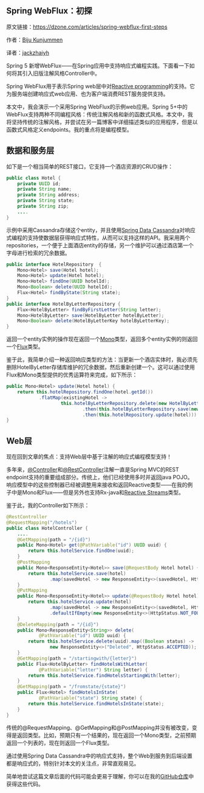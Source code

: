 ## Spring WebFlux：初探

原文链接：https://dzone.com/articles/spring-webflux-first-steps

作者：[Biju Kunjummen](https://dzone.com/users/1229843/biju.kunjummen.html)

译者：[jackzhaiyh](https://github.com/jackzhaiyh)

Spring 5 新增WebFlux——在Spring应用中支持响应式编程实践。下面看一下如何将其引入旧版注解风格Controller中。

Spring WebFlux用于表示Spring web层中对[Reactive programming](https://www.reactivemanifesto.org/)的支持。它为服务端创建响应式web应用、也为客户端消费REST服务提供支持。

本文中，我会演示一个采用Spring WebFlux的示例web应用。Spring 5+中的WebFlux支持两种不同编程风格：传统注解风格和新的函数式风格。本文中，我将坚持传统的注解风格，并尝试在另一篇博客中详细描述类似的应用程序，但是以函数式风格定义endpoints。我的重点将是编程模型。


## 数据和服务层

如下是一个相当简单的REST接口，它支持一个酒店资源的CRUD操作：

```java
public class Hotel {
    private UUID id;
    private String name;
    private String address;
    private String state;
    private String zip;
    ....
}
```

示例中采用Cassandra存储这个entity，并且使用[Spring Data Cassandra](https://spring.io/blog/2016/11/28/going-reactive-with-spring-data)对响应式编程的支持使数据层获得响应式特性，从而可以支持这样的API。我采用两个repositories，一个便于上面酒店entity的存储，另一个维护可以通过酒店第一个字母进行检索的冗余数据。

```java
public interface HotelRepository  {
    Mono<Hotel> save(Hotel hotel);
    Mono<Hotel> update(Hotel hotel);
    Mono<Hotel> findOne(UUID hotelId);
    Mono<Boolean> delete(UUID hotelId);
    Flux<Hotel> findByState(String state);
}
public interface HotelByLetterRepository {
    Flux<HotelByLetter> findByFirstLetter(String letter);
    Mono<HotelByLetter> save(HotelByLetter hotelByLetter);
    Mono<Boolean> delete(HotelByLetterKey hotelByLetterKey);
}
```


返回一个entity实例的操作现在返回一个[Mono](https://projectreactor.io/docs/core/release/api/reactor/core/publisher/Mono.html)类型，返回多个entity实例的则返回一个[Flux](https://projectreactor.io/docs/core/release/api/reactor/core/publisher/Flux.html)类型。

鉴于此，我简单介绍一种返回响应类型的方法：当更新一个酒店实体时，我必须先删除HotelByLetter存储库维护的冗余数据，然后重新创建一个。这可以通过使用Flux和Mono类型提供的优秀运算符来完成，如下所示：

```java
public Mono<Hotel> update(Hotel hotel) {
    return this.hotelRepository.findOne(hotel.getId())
            .flatMap(existingHotel ->
                    this.hotelByLetterRepository.delete(new HotelByLetter(existingHotel).getHotelByLetterKey())
                            .then(this.hotelByLetterRepository.save(new HotelByLetter(hotel)))
                            .then(this.hotelRepository.update(hotel))).next();
}
```


## Web层

现在回到文章的焦点：支持Web层中基于注解的响应式编程模型支持！

多年来，[@Controller](https://docs.spring.io/spring/docs/5.0.x/javadoc-api/org/springframework/stereotype/Controller.html)和[@RestController](https://docs.spring.io/spring/docs/5.0.x/javadoc-api/org/springframework/web/bind/annotation/RestController.html)注解一直是Spring MVC的REST endpoint支持的重要组成部分。传统上，他们已经使用多时并返回java POJO。响应模型中的这些控制器已经被调整用来接收和返回Reactive类型——在我的例子中是Mono和Flux——但是另外也支持Rx-java和[Reactive Streams](http://www.reactive-streams.org/)类型。

鉴于此，我的Controller如下所示：

```java
@RestController
@RequestMapping("/hotels")
public class HotelController {
    ....
    @GetMapping(path = "/{id}")
    public Mono<Hotel> get(@PathVariable("id") UUID uuid) {
        return this.hotelService.findOne(uuid);
    }
    @PostMapping
    public Mono<ResponseEntity<Hotel>> save(@RequestBody Hotel hotel) {
        return this.hotelService.save(hotel)
                .map(savedHotel -> new ResponseEntity<>(savedHotel, HttpStatus.CREATED));
    }
    @PutMapping
    public Mono<ResponseEntity<Hotel>> update(@RequestBody Hotel hotel) {
        return this.hotelService.update(hotel)
                .map(savedHotel -> new ResponseEntity<>(savedHotel, HttpStatus.CREATED))
                .defaultIfEmpty(new ResponseEntity<>(HttpStatus.NOT_FOUND));
    }
    @DeleteMapping(path = "/{id}")
    public Mono<ResponseEntity<String>> delete(
            @PathVariable("id") UUID uuid) {
        return this.hotelService.delete(uuid).map((Boolean status) ->
                new ResponseEntity<>("Deleted", HttpStatus.ACCEPTED));
    }
    @GetMapping(path = "/startingwith/{letter}")
    public Flux<HotelByLetter> findHotelsWithLetter(
            @PathVariable("letter") String letter) {
        return this.hotelService.findHotelsStartingWith(letter);
    }
    @GetMapping(path = "/fromstate/{state}")
    public Flux<Hotel> findHotelsInState(
            @PathVariable("state") String state) {
        return this.hotelService.findHotelsInState(state);
    }
}
```

传统的@RequestMapping、@GetMapping和@PostMapping并没有被改变，变得是返回类型。比如，预期只有一个结果的，现在返回一个Mono类型，之前预期返回一个列表的，现在则返回一个Flux类型。

通过使用Spring Data Cassandra中的响应式支持，整个Web到服务到后端设置都是响应式的，特别针对本文的关注点，非常直观易见。

简单地尝试这篇文章后面的代码可能会更易于理解，你可以在我的[GitHub仓库](https://github.com/bijukunjummen/sample-webflux-annot-cassandra)中获得这些代码。


